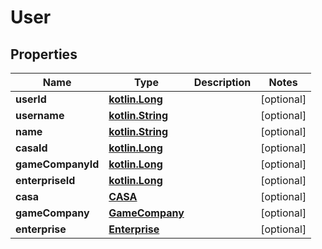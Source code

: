 # User

## Properties
Name | Type | Description | Notes
------------ | ------------- | ------------- | -------------
**userId** | [**kotlin.Long**](.md) |  |  [optional]
**username** | [**kotlin.String**](.md) |  |  [optional]
**name** | [**kotlin.String**](.md) |  |  [optional]
**casaId** | [**kotlin.Long**](.md) |  |  [optional]
**gameCompanyId** | [**kotlin.Long**](.md) |  |  [optional]
**enterpriseId** | [**kotlin.Long**](.md) |  |  [optional]
**casa** | [**CASA**](CASA.md) |  |  [optional]
**gameCompany** | [**GameCompany**](GameCompany.md) |  |  [optional]
**enterprise** | [**Enterprise**](Enterprise.md) |  |  [optional]
